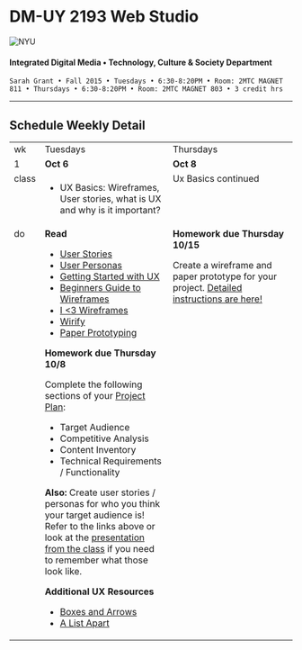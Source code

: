 # DM-UY 2193 Web Studio

![NYU](http://ws2.polishedsolid.com/de/nyu_soe_logo.png)
#### Integrated Digital Media • Technology, Culture & Society Department

    Sarah Grant • Fall 2015 • Tuesdays • 6:30-8:20PM • Room: 2MTC MAGNET 811 • Thursdays • 6:30-8:20PM • Room: 2MTC MAGNET 803 • 3 credit hrs

---

## Schedule Weekly Detail

<table>
<tr>
<td>wk</td>
<td>Tuesdays</td>
<td>Thursdays</td>
</tr>
<!-- first week -->
<tr>
        <td valign="top" width="4%">1</td>
        <td valign="top" width="48%"><strong>Oct 6</strong></td>
        <td valign="top" width="48%"><strong>Oct 8</strong></td>
    </tr>
 <tr>
        <td valign="top">class</td>
        <td valign="top">
            <ul>
                <li>UX Basics: Wireframes, User stories, what is UX and why is it important?</li>
            </ul>
        </td>
        <td valign="top">Ux Basics continued</td>
</tr>
<tr>
        <td valign="top">do</td>
        <td valign="top">
            <strong>Read</strong>
            <ul>
                <li><a href="http://www.mountaingoatsoftware.com/agile/user-stories" target="_blank">User Stories</a></li>
                <li><a href="https://webdesign.tutsplus.com/articles/defining-and-applying-personas-to-ux-design--webdesign-7561" target="_blank">User Personas</a></li>
                <li><a href="http://www.uxmatters.com/mt/archives/2015/10/getting-started-in-user-experience.php" target="_blank">Getting Started with UX</a></li>
                <li><a href="https://webdesign.tutsplus.com/articles/a-beginners-guide-to-wireframing--webdesign-7399" target="_blank">Beginners Guide to Wireframes</a></li>
                <li><a href="http://wireframes.tumblr.com/" target="_blank">I <3 Wireframes</a></li>
                <li><a href="http://www.wirify.com/" target="_blank">Wirify</a></li>
                <li><a href="http://alistapart.com/article/paperprototyping" target="_blank">Paper Prototyping</a></li>
            </ul>
            <strong>Homework due Thursday 10/8</strong>
            <p>Complete the following sections of your <a href="https://github.com/IDMNYU/web-studio-FA15/blob/master/assignments/ws1fa15_project_plan.md" target="_blank">Project Plan</a>:</p>
            <ul>
                <li>Target Audience</li>
                <li>Competitive Analysis</li>
                <li>Content Inventory</li>
                <li>Technical Requirements / Functionality</li>
            </ul>
            <p><strong>Also:</strong> Create user stories / personas for who you think your target audience is! Refer to the links above or look at the <a href="https://github.com/IDMNYU/web-studio-FA15/blob/master/class_exercises/intro_ux/ux.pdf" target="_blank">presentation from the class</a> if you need to remember what those look like.</p>
            <strong>Additional UX Resources</strong>
            <ul>
                <li><a href="http://boxesandarrows.com/" target="_blank">Boxes and Arrows</a></li>
                <li><a href="http://www.alistapart.com/" target="_blank">A List Apart</a></li>
            </ul>
        </td>
        <td valign="top">
            <strong>Homework due Thursday 10/15</strong>
            <p>Create a wireframe and paper prototype for your project. <a href="https://github.com/IDMNYU/web-studio-FA15/blob/master/assignments/ws1fa15_ux_assignment.md" target="_blank">Detailed instructions are here!</a></p>
        </td>
</tr>
</table>